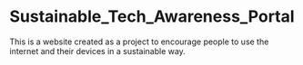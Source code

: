 # Sustainable_Tech_Awareness_Portal
This is a website created as a project to encourage people to use the internet and their devices in a sustainable way.
